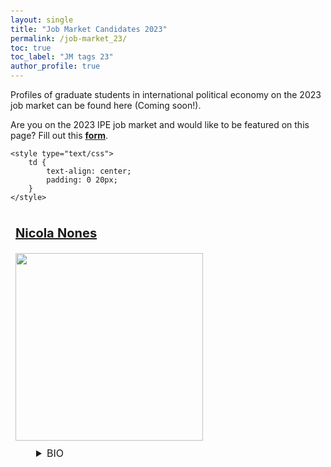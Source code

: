 ```yaml
---
layout: single
title: "Job Market Candidates 2023"
permalink: /job-market_23/
toc: true
toc_label: "JM tags 23"
author_profile: true
---
```


Profiles of graduate students in international political economy on the 2023 job market can be found here (Coming soon!). 

Are you on the 2023 IPE job market and would like to be featured on this page? Fill out this <a href = "https://docs.google.com/forms/d/e/1FAIpQLSdmoA9D7h90rv2wWilO6jyfFTSULvtl1eftsVdSDC6-64EffQ/viewform"><b>form</b></a>.



<style>
        body {
            padding: 100px;
            font-family: -apple-system, BlinkMacSystemFont, "Segoe UI", Roboto, Helvetica,
                Arial, sans-serif, "Apple Color Emoji", "Segoe UI Emoji", "Segoe UI Symbol";
        }

        details {
            position: relative;
            display: inline-block;
            cursor: pointer;
            border-radius: 3px;
            transition: 0.15s background linear;
        }

        details:hover {
            background: #d4d1ec;
        }

        details > summary::-webkit-details-marker {
            display: none;
            float: left;
        }

        summary {
            padding: 10px;
            background: url("https://assets.codepen.io/14179/Info.svg") 11px 11.5px
                no-repeat;
            padding-left: 33px;
        }

        details p {
            text-align: left;
            cursor: auto;
            background: #eee;
            padding: 15px;
            width: 350px;
            position: absolute;
            left: -150px;
            top: 35px;
            border-radius: 4px;
            right: 100px;
        }

        details p:before {
            content: "";
            width: 0;
            height: 0;
            border-left: 8px solid transparent;
            border-right: 8px solid transparent;
            border-bottom: 12px solid #eee;
            top: -10px;
            position: absolute;
            left: 10px;
        }

        details div {
            text-align: left;
            cursor: auto;
            background: #eee;
            padding: 15px;
            width: 350px;
            position: absolute;
            left: 0px;
            top: 35px;
            border-radius: 4px;
            right: 250px;
        }

        details div:before {
            content: "";
            width: 0;
            height: 0;
            border-left: 8px solid transparent;
            border-right: 8px solid transparent;
            border-bottom: 12px solid #eee;
            top: -10px;
            position: absolute;
            left: 10px;
        }

        details[open] p {
            animation: animateDown 0.2s linear forwards;
        }

        details[open] div {
            animation: animateDown 0.2s linear forwards;
        }

        @keyframes animateDown {
            0% {
                opacity: 0;
                transform: translateY(-15px);
            }
            100% {
                opacity: 1;
                transform: translateY(0);
            }
        }
    </style>

    <style type="text/css">
        td {
            text-align: center;
            padding: 0 20px;
        }
    </style>
</head>
<body>
    <table class="tg">
        <thead>
            <tr>
                <td class="tg-0pky">
                    <p style="font-size: 20px"><a href="https://nicolanones.weebly.com"><b>Nicola Nones</b></a></p>
                    <a href="https://nicolanones.weebly.com">
                        <img src="https://gsipe-workshop.github.io/images/Nones_pic_sqaure.jpeg" width="300" height="300">
                    </a>
                    <br />
                    <details>
                        <summary>BIO</summary>
                        <p>Nicola Nones is a Postdoctoral Research Fellow at the Munk School of Public Policy and International Relations at the University of Toronto. He holds a Ph.D. in Political Science from the University of Virginia. His main research interests lie at the intersection of political economy and political communication, with a substantive focus on financial markets and a regional focus on European as well as G20 markets. His dissertation investigates how socially constructed media categories, such as BRICS (Brazil, Russia, India, China, South Africa) and PIIGS (Portugal, Italy, Ireland, Greece, Spain), affect financial investors' sentiments.</p>
                    </details>
                </td>
            </tr>
        </thead>
        <tbody>
            <!-- Add more table rows and data as needed -->
        </tbody>
    </table>
</body>
</html>
